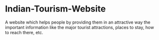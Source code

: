 # Indian-Tourism-Website
A website which helps people by providing them in an attractive way the important information like the major tourist attractions, places to stay, how to reach there, etc.
